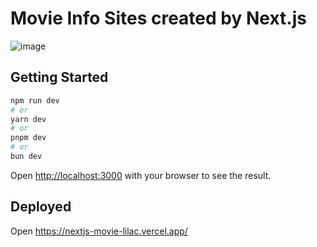 # Movie Info Sites created by Next.js

![image](https://github.com/user-attachments/assets/c16954f6-3efb-496d-8fc3-046cc0ec0f12)

## Getting Started

```bash
npm run dev
# or
yarn dev
# or
pnpm dev
# or
bun dev
```

Open [http://localhost:3000](http://localhost:3000) with your browser to see the result.

## Deployed

Open https://nextjs-movie-lilac.vercel.app/


